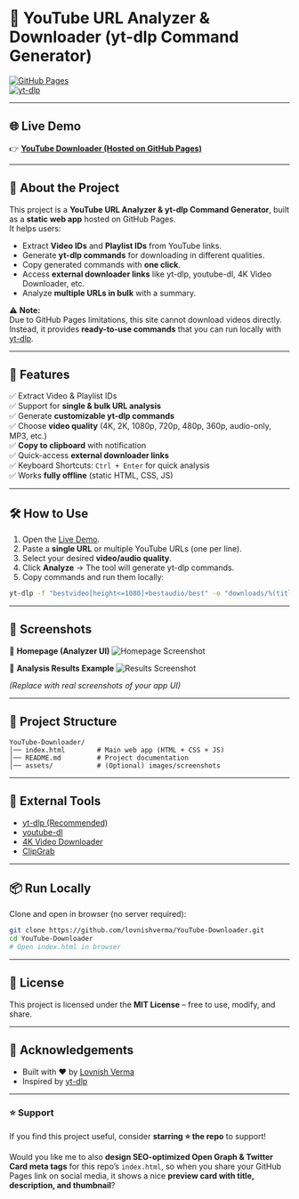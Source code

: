# 🎥 YouTube URL Analyzer & Downloader (yt-dlp Command Generator)

[![GitHub Pages](https://img.shields.io/badge/Live%20Demo-GitHub%20Pages-brightgreen?style=for-the-badge&logo=github)](https://lovnishverma.github.io/YouTube-Downloader/)  
[![yt-dlp](https://img.shields.io/badge/powered%20by-yt--dlp-blue?style=for-the-badge&logo=youtube)](https://github.com/yt-dlp/yt-dlp)

---

## 🌐 Live Demo  
👉 **[YouTube Downloader (Hosted on GitHub Pages)](https://lovnishverma.github.io/YouTube-Downloader/)**  

---

## 📌 About the Project
This project is a **YouTube URL Analyzer & yt-dlp Command Generator**, built as a **static web app** hosted on GitHub Pages.  
It helps users:
- Extract **Video IDs** and **Playlist IDs** from YouTube links.
- Generate **yt-dlp commands** for downloading in different qualities.
- Copy generated commands with **one click**.
- Access **external downloader links** like yt-dlp, youtube-dl, 4K Video Downloader, etc.  
- Analyze **multiple URLs in bulk** with a summary.

⚠️ **Note:**  
Due to GitHub Pages limitations, this site cannot download videos directly. Instead, it provides **ready-to-use commands** that you can run locally with [yt-dlp](https://github.com/yt-dlp/yt-dlp).

---

## 🚀 Features
✅ Extract Video & Playlist IDs  
✅ Support for **single & bulk URL analysis**  
✅ Generate **customizable yt-dlp commands**  
✅ Choose **video quality** (4K, 2K, 1080p, 720p, 480p, 360p, audio-only, MP3, etc.)  
✅ **Copy to clipboard** with notification  
✅ Quick-access **external downloader links**  
✅ Keyboard Shortcuts: `Ctrl + Enter` for quick analysis  
✅ Works **fully offline** (static HTML, CSS, JS)  

---

## 🛠️ How to Use
1. Open the [Live Demo](https://lovnishverma.github.io/YouTube-Downloader/).  
2. Paste a **single URL** or multiple YouTube URLs (one per line).  
3. Select your desired **video/audio quality**.  
4. Click **Analyze** → The tool will generate yt-dlp commands.  
5. Copy commands and run them locally:  

```bash
yt-dlp -f "bestvideo[height<=1080]+bestaudio/best" -o "downloads/%(title).80s.%(ext)s" "https://www.youtube.com/watch?v=VIDEO_ID"
````

---

## 📸 Screenshots

🔹 **Homepage (Analyzer UI)**
![Homepage Screenshot](https://github.com/user-attachments/assets/your-screenshot-id)

🔹 **Analysis Results Example**
![Results Screenshot](https://github.com/user-attachments/assets/your-screenshot-id)

*(Replace with real screenshots of your app UI)*

---

## 📂 Project Structure

```
YouTube-Downloader/
│── index.html        # Main web app (HTML + CSS + JS)
│── README.md         # Project documentation
│── assets/           # (Optional) images/screenshots
```

---

## 🔗 External Tools

* [yt-dlp (Recommended)](https://github.com/yt-dlp/yt-dlp)
* [youtube-dl](https://ytdl-org.github.io/youtube-dl/)
* [4K Video Downloader](https://www.4kdownload.com/)
* [ClipGrab](https://clipgrab.org/)

---

## 📦 Run Locally

Clone and open in browser (no server required):

```bash
git clone https://github.com/lovnishverma/YouTube-Downloader.git
cd YouTube-Downloader
# Open index.html in browser
```

---

## 📜 License

This project is licensed under the **MIT License** – free to use, modify, and share.

---

## 🙌 Acknowledgements

* Built with ❤️ by [Lovnish Verma](https://github.com/lovnishverma)
* Inspired by [yt-dlp](https://github.com/yt-dlp/yt-dlp)

---

### ⭐ Support

If you find this project useful, consider **starring ⭐ the repo** to support!


Would you like me to also **design SEO-optimized Open Graph & Twitter Card meta tags** for this repo’s `index.html`, so when you share your GitHub Pages link on social media, it shows a nice **preview card with title, description, and thumbnail**?
```
